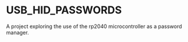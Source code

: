 # USB_HID_PASSWORDS
A project exploring the use of the rp2040 microcontroller as a password manager.
